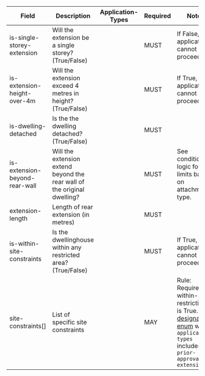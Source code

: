 Field | Description | Application-Types | Required | Notes
-- | -- | -- | -- | --
is-single-storey-extension | Will the extension be a single storey? (True/False) |   | MUST | If False, the application cannot proceed.
is-extension-height-over-4m | Will the extension exceed 4 metres in height? (True/False) |   | MUST | If True, the application cannot proceed.
is-dwelling-detached | Is the the dwelling detached? (True/False) | | MUST | 
is-extension-beyond-rear-wall | Will the extension extend beyond the rear wall of the original dwelling? |   | MUST | See conditional logic for limits based on attachment type.
extension-length | Length of rear extension (in metres) |   | MUST | 
is-within-site-constraints | Is the dwellinghouse within any restricted area? (True/False) |   | MUST | If True, the application cannot proceed.
site-constraints[] | List of specific site constraints |   | MAY | Rule: Required if within-site-restrictions is True. See [designation enum](https://github.com/digital-land/planning-application-data-specification/discussions/191) where `application-types` includes `prior-approval:pa-extension`

